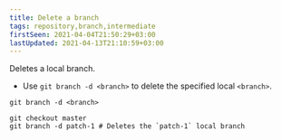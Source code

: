 ```yaml
---
title: Delete a branch
tags: repository,branch,intermediate
firstSeen: 2021-04-04T21:50:29+03:00
lastUpdated: 2021-04-13T21:10:59+03:00
---
```


Deletes a local branch.

- Use `git branch -d <branch>` to delete the specified local `<branch>`.

```shell
git branch -d <branch>
```

```shell
git checkout master
git branch -d patch-1 # Deletes the `patch-1` local branch
```
